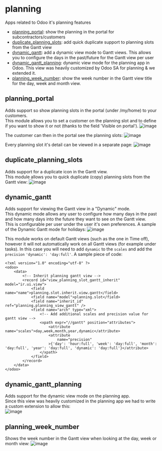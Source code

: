 # planning
Apps related to Odoo it's planning features
- [planning_portal](#planning_portal): show the planning in the portal for subcontractors/customers
- [duplicate_planning_slots](#duplicate_planning_slots): add quick duplicate support to planning slots from the Gantt view
- [dynamic_gantt](#dynamic_gantt): add a dynamic view mode to Gantt views. This allows you to configure the days in the past/future for the Gantt view per user
- [dynamic_gantt_planning](#dynamic_gantt_planning): dynamic view mode for the planning app in Odoo. This view was heavily customized by Odoo SA for planning & we extended it.
- [planning_week_number](#planning_week_number): show the week number in the Gantt view title for the day, week and month view.


## planning_portal
Adds support so show planning slots in the portal (under /my/home) to your customers.<br/>
This module allows you to set a customer on the planning slot and to define if you want to show it or not (thanks to the field 'Visible on portal').
![image](https://user-images.githubusercontent.com/6352350/127106218-750b9eb3-eb30-4319-996f-c0c5fb81d3d5.png)

The customer can then in the portal see the planning slots:
![image](https://user-images.githubusercontent.com/6352350/127106318-08af6eaf-7a74-4c9f-b44f-4636b755d202.png)

Every planning slot it's detail can be viewed in a separate page:
![image](https://user-images.githubusercontent.com/6352350/127108276-f1a64311-eeda-4f4f-86dd-3ce6239c4eb5.png)


## duplicate_planning_slots
Adds support for a duplicate icon in the Gantt view.<br/>
This module allows you to quick duplicate (copy) planning slots from the Gantt view:
![image](https://user-images.githubusercontent.com/6352350/132170667-c944c45b-866c-413c-a0f6-c243bacea2a1.png)


## dynamic_gantt
Adds support for viewing the Gantt view in a "Dynamic" mode.<br/>
This dynamic mode allows any user to configure how many days in the past and how many days into the future they want to see on the Gantt view.<br/>
This is configurable per user under the user it's own preferences. A sample of the Dynamic Gantt mode for holidays:
![image](https://user-images.githubusercontent.com/6352350/132712311-92477dbb-09ff-4c2e-ad2d-135f7dcadf7c.png)

This module works on default Gantt views (such as the one in Time off), however it will not automatically work on all Gantt views (for example under tasks).
In this case you will need to add `dynamic` to the `scales` and add the `precision` `'dynamic': 'day:full'`. A sample piece of code:
```
<?xml version="1.0" encoding="utf-8" ?>
<odoo>
    <data>
        <!-- Inherit planning gantt view -->
        <record id="view_planning_slot_gantt_inherit" model="ir.ui.view">
            <field name="name">planning.slot.inherit.view.gantt</field>
            <field name="model">planning.slot</field>
            <field name="inherit_id" ref="planning.planning_view_gantt" />
            <field name="arch" type="xml">
                <!-- Add additional scales and precision value for gantt view -->
                <xpath expr="//gantt" position="attributes">
                    <attribute name="scales">day,week,month,year,dynamic</attribute>
                    <attribute
                        name="precision"
                    >{'day': 'hour:full', 'week': 'day:full', 'month': 'day:full', 'year': 'day:full', 'dynamic': 'day:full'}</attribute>
                </xpath>
            </field>
        </record>
    </data>
</odoo>
```

## dynamic_gantt_planning
Adds support for the dynamic view mode on the planning app.<br/>
Since this view was heavily customized in the planning app we had to write a custom extension to allow this:<br/>
![image](https://user-images.githubusercontent.com/6352350/132718002-d0dd353c-99dc-4e88-a4a8-aae93f49f676.png)

## planning_week_number
Shows the week number in the Gantt view when looking at the day, week or month view:
![image](https://user-images.githubusercontent.com/6352350/139200100-f16df608-df6f-45f7-aad0-f720425eb36a.png)
